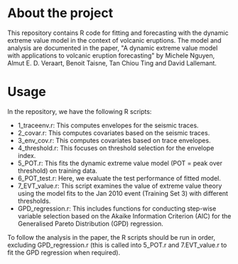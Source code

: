 # About the project

This repository contains R code for fitting and forecasting with the dynamic extreme value model in the context of volcanic eruptions. The model and analysis are documented in the paper, "A dynamic extreme value model with applications to volcanic eruption forecasting" by Michele Nguyen, Almut E. D. Veraart, Benoit Taisne, Tan Chiou Ting and David Lallemant.

# Usage

In the repository, we have the following R scripts:
- 1_traceenv.r: This computes envelopes for the seismic traces.
- 2_covar.r: This computes covariates based on the seismic traces.
- 3_env_cov.r: This computes covariates based on trace envelopes.
- 4_threshold.r: This focuses on threshold selection for the envelope index.
- 5_POT.r: This fits the dynamic extreme value model (POT = peak over threshold) on training data.
- 6_POT_test.r: Here, we evaluate the test performance of fitted model.
- 7_EVT_value.r: This script examines the value of extreme value theory using the model fits to the Jan 2010 event (Training Set 3) with different thresholds.
- GPD_regression.r: This includes functions for conducting step-wise variable selection based on the Akaike Information Criterion (AIC) for the Generalised Pareto Distribution (GPD) regression. 

To follow the analysis in the paper, the R scripts should be run in order, excluding GPD_regression.r (this is called into 5_POT.r and 7.EVT_value.r to fit the GPD regression when required).
